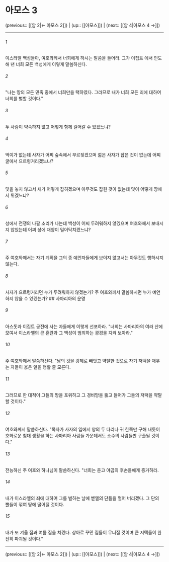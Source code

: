 # 아모스 3

(previous:: [[암 2|← 아모스 2]]) | (up:: [[아모스]]) | (next:: [[암 4|아모스 4 →]])

***




###### 1 

이스라엘 백성들아, 여호와께서 너희에게 하시는 말씀을 들어라. 그가 이집트 에서 인도해 낸 너희 모든 백성에게 이렇게 말씀하신다. 



###### 2 

"나는 땅의 모든 민족 중에서 너희만을 택하였다. 그러므로 내가 너희 모든 죄에 대하여 너희를 벌할 것이다." 



###### 3 

두 사람이 약속하지 않고 어떻게 함께 걸어갈 수 있겠느냐? 



###### 4 

먹이가 없는데 사자가 어찌 숲속에서 부르짖겠으며 젊은 사자가 잡은 것이 없는데 어찌 굴에서 으르렁거리겠느냐? 



###### 5 

덫을 놓지 않고서 새가 어떻게 잡히겠으며 아무것도 잡힌 것이 없는데 덫이 어떻게 땅에서 튀겠느냐? 



###### 6 

성에서 전쟁의 나팔 소리가 나는데 백성이 어찌 두려워하지 않겠으며 여호와께서 보내시지 않았는데 어찌 성에 재앙이 밀어닥치겠느냐? 



###### 7 

주 여호와께서는 자기 계획을 그의 종 예언자들에게 보이지 않고서는 아무것도 행하시지 않는다. 



###### 8 

사자가 으르렁거리면 누가 두려워하지 않겠는가? 주 여호와께서 말씀하시면 누가 예언하지 않을 수 있겠는가? ## 사마리아의 운명 



###### 9 

아스돗과 이집트 궁전에 사는 자들에게 이렇게 선포하라. "너희는 사마리아의 여러 산에 모여서 이스라엘의 큰 혼란과 그 백성이 범죄하는 광경을 지켜 보아라." 



###### 10 

주 여호와께서 말씀하신다. "남의 것을 강제로 빼앗고 약탈한 것으로 자기 저택을 채우는 자들이 옳은 일을 행할 줄 모른다. 



###### 11 

그러므로 한 대적이 그들의 땅을 포위하고 그 경비망을 뚫고 들어가 그들의 저택을 약탈할 것이다." 



###### 12 

여호와께서 말씀하신다. "목자가 사자의 입에서 양의 두 다리나 귀 한쪽만 구해 내듯이 호화로운 침대 생활을 하는 사마리아 사람들 가운데서도 소수의 사람들만 구출될 것이다." 



###### 13 

전능하신 주 여호와 하나님이 말씀하신다. "너희는 듣고 야곱의 후손들에게 증거하라. 



###### 14 

내가 이스라엘의 죄에 대하여 그를 벌하는 날에 벧엘의 단들을 헐어 버리겠다. 그 단의 뿔들이 꺾여 땅에 떨어질 것이다. 



###### 15 

내가 또 겨울 집과 여름 집을 치겠다. 상아로 꾸민 집들이 무너질 것이며 큰 저택들이 완전히 파괴될 것이다."

***

(previous:: [[암 2|← 아모스 2]]) | (up:: [[아모스]]) | (next:: [[암 4|아모스 4 →]])
